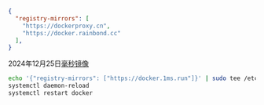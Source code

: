 ```json
{
  "registry-mirrors": [
    "https://dockerproxy.cn",
    "https://docker.rainbond.cc"
  ],
}
```

2024年12月25日[毫秒镜像](https://1ms.run/)

```sh
echo '{"registry-mirrors": ["https://docker.1ms.run"]}' | sudo tee /etc/docker/daemon.json > /dev/null
systemctl daemon-reload
systemctl restart docker
```


